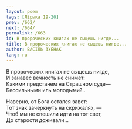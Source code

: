 ```yaml
---
layout: poem
tags: [Лірыка 19-20]
prev: /662/
next: /664/
permalink: /663
id: В пророческих книгах не сыщешь нигде...
title: В пророческих книгах не сыщешь нигде...
author: ВАСІЛЬ ЗУЁНАК
lang: ru
---
```



В пророческих книгах не сыщешь нигде,  
И занавес вечность не снимет:  
Какими предстанем на Страшном суде—  
Бессильными иль молодыми?..  

Наверно, от Бога остался завет:  
Тот знак зачеркнуть на скрижалях, —  
Чтоб мы не спешили идти на тот свет,  
До старости доживали...  
